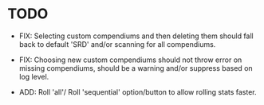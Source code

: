 # TODO

- FIX: Selecting custom compendiums and then deleting them should fall back to default 'SRD' and/or scanning for all
  compendiums.

- FIX: Choosing new custom compendiums should not throw error on missing compendiums, should be a warning and/or
  suppress based on log level.

- ADD: Roll 'all'/ Roll 'sequential' option/button to allow rolling stats faster.
